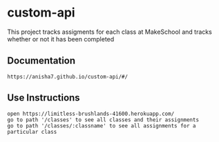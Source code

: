 # custom-api

This project tracks assigments for each class at MakeSchool 
and tracks whether or not it has been completed

## Documentation
```
https://anisha7.github.io/custom-api/#/
```

## Use Instructions

```
open https://limitless-brushlands-41600.herokuapp.com/
go to path '/classes' to see all classes and their assignments
go to path '/classes/:classname' to see all assignments for a particular class
```

